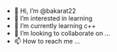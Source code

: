 - 👋 Hi, I’m @bakarat22
- 👀 I’m interested in learning
- 🌱 I’m currently learning c++
- 💞️ I’m looking to collaborate on ...
- 📫 How to reach me ...

<!---
bakarat22/bakarat22 is a ✨ special ✨ repository because its `README.md` (this file) appears on your GitHub profile.
You can click the Preview link to take a look at your changes.
--->
